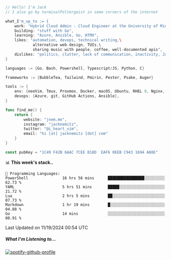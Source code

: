 ```go
// Hello! I'm Jack
// I also go by terminalPoltergeist in some corners of the internet

what_I'm_up_to := {
    work: "Hybrid Cloud Admin - Cloud Engineer at the University of Minnesota",
    building: "stuff with Go",
    learning: "Azure, Ansible, Go, HTMX",
    likes: "automation, devops, technical writing,\
            alternative web-design, TUIs,\
            sharing music with people, coffee, well-documented apis",
    dislikes: "politics, clutter, lack of communication, inactivity, Java",
}

languages := {Go, Bash, Powershell, Typescript/JS, Python, C}

frameworks := {BubbleTea, Tailwind, Pmirin, Pester, Psake, Auger}

tools := {
    env: {neoVim, Tmux, Proxmox, Docker, macOS, Ubuntu, RHEL 9, Nginx, DigitalOcean, Cloudflare},
    devops: {Azure, git, GitHub Actions, Ansible},
}

func find_me() {
    return {
        website: "jnem.me",
        instagram: "jacknemitz",
        twitter: "@i_heart_vim",
        email: "hi [at] jacknemitz [dot] com"
    }
}

const pubKey = "1C49 F42B 6AAC 7CEE B18D  EAF6 0EEB C943 1694 A88E"
```

<!--START_SECTION:waka-->
📊 **This week's stack..** 

```text
💬 Programming Languages: 
PowerShell               16 hrs 56 mins      ████████████████░░░░░░░░░   62.73 % 
YAML                     5 hrs 51 mins       █████░░░░░░░░░░░░░░░░░░░░   21.72 % 
Lua                      2 hrs 5 mins        ██░░░░░░░░░░░░░░░░░░░░░░░   07.73 % 
Markdown                 1 hr 19 mins        █░░░░░░░░░░░░░░░░░░░░░░░░   04.88 % 
Go                       14 mins             ░░░░░░░░░░░░░░░░░░░░░░░░░   00.91 % 
```


 Last Updated on 11/19/2024 00:54 UTC
<!--END_SECTION:waka-->

##### What I'm Listening to...

[![spotify-github-profile](https://jnem.me/listening-item?maxAge=2592000)](https://jnem.me/listening)
